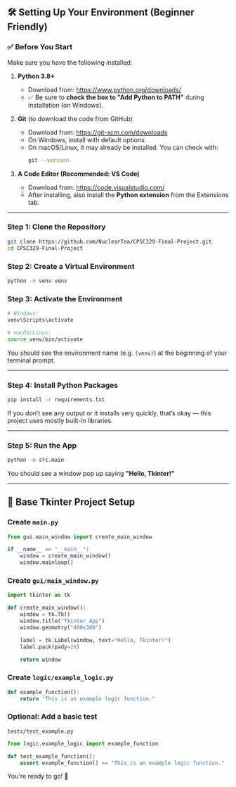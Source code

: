 ## 🛠 Setting Up Your Environment (Beginner Friendly)

### ✅ Before You Start

Make sure you have the following installed:

1. **Python 3.8+**

   - Download from: https://www.python.org/downloads/
   - ✅ Be sure to **check the box to "Add Python to PATH"** during installation (on Windows).

2. **Git** (to download the code from GitHub)

   - Download from: https://git-scm.com/downloads
   - On Windows, install with default options.
   - On macOS/Linux, it may already be installed. You can check with:
     ```bash
     git --version
     ```

3. **A Code Editor (Recommended: VS Code)**
   - Download from: https://code.visualstudio.com/
   - After installing, also install the **Python extension** from the Extensions tab.

---

### Step 1: Clone the Repository

```bash
git clone https://github.com/NuclearTea/CPSC329-Final-Project.git
cd CPSC329-Final-Project
```

### Step 2: Create a Virtual Environment

```bash
python -m venv venv
```

### Step 3: Activate the Environment

```bash
# Windows:
venv\Scripts\activate

# macOS/Linux:
source venv/bin/activate
```

You should see the environment name (e.g. `(venv)`) at the beginning of your terminal prompt.

---

### Step 4: Install Python Packages

```bash
pip install -r requirements.txt
```

If you don’t see any output or it installs very quickly, that’s okay — this project uses mostly built-in libraries.

---

### Step 5: Run the App

```bash
python -m src.main
```

You should see a window pop up saying **"Hello, Tkinter!"**

---

## 🧰 Base Tkinter Project Setup

### Create `main.py`

```python
from gui.main_window import create_main_window

if __name__ == "__main__":
    window = create_main_window()
    window.mainloop()
```

### Create `gui/main_window.py`

```python
import tkinter as tk

def create_main_window():
    window = tk.Tk()
    window.title("Tkinter App")
    window.geometry("400x300")

    label = tk.Label(window, text="Hello, Tkinter!")
    label.pack(pady=20)

    return window
```

### Create `logic/example_logic.py`

```python
def example_function():
    return "This is an example logic function."
```

### Optional: Add a basic test

`tests/test_example.py`

```python
from logic.example_logic import example_function

def test_example_function():
    assert example_function() == "This is an example logic function."
```

You're ready to go! 🎉
